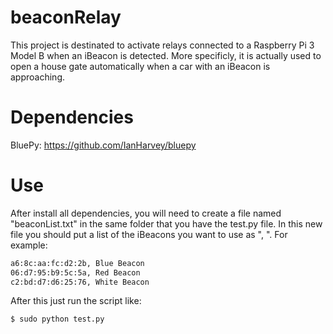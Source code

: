# beaconRelay
This project is destinated to activate relays connected to a Raspberry Pi 3 Model B when an iBeacon is detected. More specificly, it is actually used to open a house gate automatically when a car with an iBeacon is approaching.

# Dependencies
BluePy: https://github.com/IanHarvey/bluepy

# Use
After install all dependencies, you will need to create a file named "beaconList.txt" in the same folder that you have the test.py file. In this new file you should put a list of the iBeacons you want to use as "<MAC ADDRESS>, <NAME OF BEACON>". For example:

```sh
a6:8c:aa:fc:d2:2b, Blue Beacon
06:d7:95:b9:5c:5a, Red Beacon
c2:bd:d7:d6:25:76, White Beacon
```

After this just run the script like:

```sh
$ sudo python test.py
```
